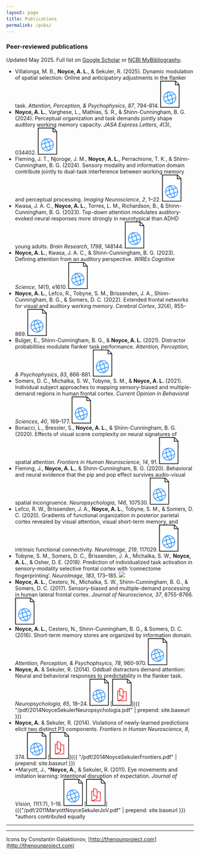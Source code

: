 ```yaml
---
layout: page
title: Publications
permalink: /pubs/
---
```


### Peer-reviewed publications

Updated May 2025. Full list on [Google Scholar](https://scholar.google.com/citations?hl=en&user=y2ZkuLwAAAAJ) or [NCBI MyBibliography](https://www.ncbi.nlm.nih.gov/sites/myncbi/abigail.noyce.1/bibliography/public/).

* Villalonga, M. B., **Noyce, A. L.**, & Sekuler, R. (2025). Dynamic modulation of spatial selection: Online and anticipatory adjustments in the flanker task. *Attention, Perception, & Psychophysics*, *87*, 794-814.
[![](/img/web.svg)](https://link.springer.com/article/10.3758/s13414-025-03026-5)
* **Noyce, A. L.**, Varghese, L., Mathias, S. R., & Shinn-Cunningham, B. G. (2024). Perceptual organization and task demands jointly shape auditory working memory capacity. *JASA Express Letters*, *4*(3), 034402.
[![](/img/web.svg)](https://pubs.aip.org/asa/jel/article/4/3/034402/3278914)
* Fleming, J. T., Njoroge, J. M., **Noyce, A. L.**, Perrachione, T. K., & Shinn-Cunningham, B. G. (2024). Sensory modality and information domain contribute jointly to dual-task interference between working memory and perceptual processing. *Imaging Neuroscience*, *2*, 1–22.
[![](/img/web.svg)](https://direct.mit.edu/imag/article/doi/10.1162/imag_a_00130/120270)
* Kwasa, J. A. C., **Noyce, A. L.**, Torres, L. M., Richardson, B., & Shinn-Cunningham, B. G. (2023). Top-down attention modulates auditory-evoked neural responses more strongly in neurotypical than ADHD young adults. *Brain Research*, *1798*, 148144.
[![](/img/web.svg)](https://www.sciencedirect.com/science/article/pii/S0006899322003687)
* **Noyce, A. L.**, Kwasa, J. A. C., & Shinn-Cunningham, B. G. (2023). Defining attention from an auditory perspective. *WIREs Cognitive Science*, *14*(1), e1610.
[![](/img/web.svg)](https://wires.onlinelibrary.wiley.com/doi/full/10.1002/wcs.1610)
* **Noyce, A. L.**, Lefco, R., Tobyne, S. M., Brissenden, J. A., Shinn-Cunningham, B. G., & Somers, D. C. (2022). Extended frontal networks for visual and auditory working memory. *Cerebral Cortex*, *32*(4), 855–869.
[![](/img/web.svg)](https://academic.oup.com/cercor/article/32/4/855/6360523)
* Bulger, E., Shinn-Cunningham, B. G., & **Noyce, A. L.** (2021). Distractor probabilities modulate flanker task performance. *Attention, Perception, & Psychophysics*, *83*, 866-881.
[![](/img/web.svg)](https://link.springer.com/article/10.3758/s13414-020-02151-7)
* Somers, D. C., Michalka, S. W., Tobyne, S. M., & **Noyce, A. L.** (2021). Individual subject approaches to mapping sensory-biased and multiple-demand regions in human frontal cortex. *Current Opinion in Behavioral Sciences*, *40*, 169–177.
[![](/img/web.svg)](https://www.sciencedirect.com/science/article/abs/pii/S2352154621001108)
* Bonacci, L., Bressler, S., **Noyce, A. L.**, & Shinn-Cunningham, B. G. (2020). Effects of visual scene complexity on neural signatures of spatial attention. *Frontiers in Human Neuroscience*, *14*, 91.
[![](/img/web.svg)](https://www.frontiersin.org/articles/10.3389/fnhum.2020.00091/full)
* Fleming, J., **Noyce, A. L.**, & Shinn-Cunningham, B. G. (2020). Behavioral and neural evidence that the pip and pop effect survives audio-visual spatial incongruence. *Neuropsychologia*, *146*, 107530.
[![](/img/web.svg)](https://www.sciencedirect.com/science/article/abs/pii/S0028393220302037)
* Lefco, R. W., Brissenden, J. A., **Noyce, A. L.**, Tobyne, S. M., & Somers, D. C. (2020). Gradients of functional organization in posterior parietal cortex revealed by visual attention, visual short-term memory, and intrinsic functional connectivity. *NeuroImage*, *219*, 117029.
[![](/img/web.svg)](https://www.sciencedirect.com/science/article/pii/S1053811920305152)
* Tobyne, S. M., Somers, D. C., Brissenden, J. A., Michalka, S. W., **Noyce, A. L.**, & Osher, D. E. (2018). Prediction of individualized task activation in sensory-modality selective frontal cortex with ‘connectome fingerprinting’. *NeuroImage*, *183*, 173–185.
[![](/ing/web.svg)](https://www.sciencedirect.com/science/article/abs/pii/S1053811918306931)
* **Noyce, A. L.**, Cestero, N., Michalka, S. W., Shinn-Cunningham, B. G., & Somers, D. C. (2017). Sensory-biased and multiple-demand processing in human lateral frontal cortex. *Journal of Neuroscience, 37*, 8755-8766.
[![](/img/web.svg)](http://www.jneurosci.org/content/37/36/8755)
* **Noyce, A. L.**, Cestero, N., Shinn-Cunningham, B. G., & Somers, D. C. (2016). Short-term memory stores are organized by information domain. *Attention, Perception, & Psychophsyics, 78*, 960-970.
[![](/img/web.svg)](http://link.springer.com/article/10.3758/s13414-015-1056-5)
* **Noyce, A.** & Sekuler, R. (2014). Oddball distractors demand attention: Neural and behavioral responses to predictability in the flanker task. *Neuropsychologia, 65*, 18–24. 
[![](/img/web.svg)](http://www.sciencedirect.com/science/article/pii/S0028393214003625)
[![](/img/pdf.svg)]({{ "/pdf/2014NoyceSekulerNeuropsychologia.pdf" | prepend: site.baseurl }})
* **Noyce, A.** & Sekuler, R. (2014). Violations of newly-learned predictions elicit two distinct P3 components. *Frontiers in Human Neuroscience, 8*, 374. 
[![](/img/web.svg)](http://journal.frontiersin.org/article/10.3389/fnhum.2014.00374/abstract) 
[![](/img/pdf.svg)]({{ "/pdf/2014NoyceSekulerFrontiers.pdf" | prepend: site.baseurl }})
* \*Maryott, J., \***Noyce, A.**, & Sekuler, R. (2011). Eye movements and imitation learning: Intentional disruption of expectation. *Journal of Vision, 11*(1:7), 1–16. 
[![](/img/web.svg)](http://jov.arvojournals.org/article.aspx?articleid=2191765) 
[![](/img/pdf.svg)]({{"/pdf/2011MaryottNoyceSekulerJoV.pdf" | prepend: site.baseurl }}) <br /> *authors contributed equally

<!-- 
#### Presentations at small workshops
### Conference presentations

#### Talks (as presenting author)

* **Noyce, A. L.**, Lefco, R., Brissenden, J. A., Tobyne, S. M., Somers, D. C., & Shinn-Cunningham,
B. G. (2019, February). "Extended frontal networks for auditory cognition." Presented at the annual midwinter meeting of the Association for Research in Otolaryngology, Balti- more, MD.

* **Noyce, A. L.**, Tobyne, S. M., Shinn-Cunningham, B. G., & Somers, D. C. (2018, November). "Sensory-selective and sensory-independent auditory and visual working memory in human cerebral cortex." Presented at the annual meeting of the Society for Neuro- science, San Diego, CA.

* **Noyce, A. L.**, Tobyne, S. M., Michalka, S. W., Osher, D. E., Shinn-Cunningham, B. G., & Somers, D. C. (2017, May). "Visual, spatial, or visuospatial? Disentangling sensory modality and task demands in frontal cortex." Presented at the annual meeting of the Vision Sciences Society, St. Pete Beach, FL.

* **Noyce, A. L.**, Tobyne, S. M., Michalka, S. W., Osher, D. E., Shinn-Cunningham, B. G., & Somers, D. C. (2016, May). “Visual, spatial, or visuospatial? Disentangling sensory modality and task demands in frontal cortex.” Presented at the annual meeting of the Vision Sciences Society, St. Pete Beach, FL.

* **Noyce, A. L.**, Michalka, S. W., Cestero, N., Shinn-Cunningham, B. G., & Somers, D. C. (2016, May). “Frontal lobe contributions to auditory and visual working memory.” Presented at the annual meeting of the Vision Sciences Society, St. Pete Beach, FL. 
[![](/img/web.svg)](http://jov.arvojournals.org/article.aspx?articleid=2550742)

* **Noyce, A. L.** & Sekuler, R. (2016, February). "Nonparametric statistical approaches to neuroimaging data." Presented at the the spring meeting of the Acoustical Society of America, Salt Lake City, UT.

* **Noyce, A. L.**, Somers, D. C., & Shinn-Cunningham, B.G. (2016, February). "Auditory attention networks in the frontal lobe show strong sensory modality preferences." Presented at the annual midwinter meeting of the Association for Research in Otolaryngology, San Diego, CA.

* Shinn-Cunningham, B., Michalka, S., **Noyce, A.**, & Somers, D. (2015, May). “Understanding cross-modal interactions of spatial and temporal information from a cortical perspective.” Presented at the spring meeting of the Acoustical Society of America, Pittsburgh, PA. 
[![](/img/web.svg)](http://scitation.aip.org/content/asa/journal/jasa/137/4/10.1121/1.4920623)

* **Noyce, A.** & Sekuler, R. (2012, May). “Short-term memory resolution changes faster than capacity in visuomotor sequence learning.” Presented at the annual meeting of the Vision Sciences Society, Naples, FL. 
[![](/img/web.svg)](http://jov.arvojournals.org/article.aspx?articleid=2141747) 
[![](/img/pdf.svg)]({{"/pdf/2012NoyceSekulerVSS.pdf" | prepend: site.baseurl}})

#### Posters

* Bressler, S., Liu, D., Cunningham, W., Shinn-Cunningham, B., & **Noyce, A.** (2016, May). “Your brain doesn’t know: A visual P300 experiment of "The Dress".” Poster presented at the annual meeting of the Vision Sciences Society, St. Pete Beach, FL.
[![]({{"/img/web.svg" | prepend: site.baseurl | prepend: site.url}})](http://jov.arvojournals.org/article.aspx?articleid=2550207)

* Cestero, N., **Noyce, A. L.**, Shinn-Cunningham, B. G., & Somers, D. C. (2016, May). “MVPA reveals specialization and generality of sensory-biased regions of frontal cortex.” Poster presented at the annual meeting of the Vision Sciences Society, St. Pete Beach, FL.
[![]({{"/img/web.svg" | prepend: site.baseurl | prepend: site.url}})](http://jov.arvojournals.org/article.aspx?articleid=2551046)

* Lynch, J. D., **Noyce, A. L.**, Shinn-Cunningham, B. G., & Somers, D. C. (2016, May). “Memory capacity is further limited when sensory modality and task are mismatched.” Poster presented at the annual meeting of the Vision Sciences Society, St. Pete Beach, FL.
[![]({{"/img/web.svg" | prepend: site.baseurl | prepend: site.url}})](http://jov.arvojournals.org/article.aspx?articleid=2551030)

* Levin, E. J., **Noyce, A. L.**, Michalka, S. W., Brissenden, J. A., Halko, M. A., & Somers, D. C. (2015, October). “Auditory-biased and visual-biased attentional subdivisions in the cerebellum revealed by functional magnetic resonance imaging.” Poster presented at the annual meeting of the Society for Neuroscience, Chicago, IL.

* **Noyce, A. L.**, Michalka, S. W., Shinn-Cunningham, B. G., & Somers, D. C. (2015, October). “Auditory and visual biases in ‘multiple-demand’ regions of human lateral frontal cortex.” Poster presented at the annual meeting of the Society for Neuroscience, Chicago, IL.
[![](/img/pdf.svg)]({{"/pdf/2015NoyceMichalkaShinnCunninghamSomersSfN.pdf" | prepend: site.baseurl}})

* **Noyce, A. L.**, Cestero, N., Shinn-Cunningham, B. G., & Somers, D. C. (2015, May). “Space depends on time: Informational asymmetries in visual and auditory short-term memory.” Poster presented at the annual meeting of the Vision Sciences Society, St. Pete Beach, FL.
[![](/img/web.svg)](http://jov.arvojournals.org/article.aspx?articleid= 2434164)
[![](/img/pdf.svg)]({{"/pdf/2015NoyceCesteroShinnCunninghamSomersVSS.pdf" | prepend: site.baseurl}})

* **Noyce, A. L.**, Somers, D. C., & Shinn-Cunningham, B. G. (2015, February). “Time vs. space: Modality- appropriateness and cross-modal recruitment in auditory and visual short-term memory.” Poster presented at the annual Association for Research in Otolaryngology midwinter meeting, Baltimore, MD. 
[![](/img/pdf.svg)]({{"/pdf/2015NoyceSomersShinnCunninghamARO.pdf" | prepend: site.baseurl}})

* Noyce, A. & Sekuler, R. (2014, May). “Individual differences in obligatory processing of unexpected, intentionally-ignored events.” Poster presented at the annual meeting of the Vision Sciences Society, St. Pete Beach, FL. 
[![](/img/web.svg)](http://jov.arvojournals.org/article.aspx?articleid=2144931) 
[![](/img/pdf.svg)]({{"/pdf/2014NoyceSekulerVSS.pdf" | prepend: site.baseurl}})

* Noyce, A., Payne, L., & Sekuler, R. (2014, April). “Short-term memory requires stable modulation of EEG alpha oscillations.” Poster presented at the annual meeting of the Cognitive Neuroscience Society, Boston, MA. 
[![](/img/pdf.svg)]({{"/pdf/2014NoycePayneSekulerCNS.pdf" | prepend: site.baseurl}})

* Noyce, A. & Sekuler, R. (2013, October). “Leaky ignoring and the visual mismatch negativity in the flanker task.” Poster presented at the annual meeting of the Psychonomics Society.
[![](/img/pdf.svg)]({{"/pdf/2013NoyceSekulerPsychonomics.pdf" | prepend: site.baseurl}})

* Noyce, A. & Sekuler, R. (2012, April). “Source localization of EEG signals generated during sequence learning and expectation monitoring.” Poster presented at the annual meeting of the Cognitive Neuroscience Society, Chicago, IL.
[![](/img/pdf.svg)]({{"/pdf/2012NoyceSekulerCNS.pdf" | prepend: site.baseurl}})

* Noyce, A. & Sekuler, R. (2011, May). “Surprises are mistakes: An EEG source localization study of prediction errors.” Poster presented at the annual meeting of the Vision Sciences Society, Naples, FL.
[![]({{"/img/web.svg" | prepend: site.baseurl | prepend: site.url}})](http://jov.arvojournals.org/article.aspx?articleid=2139665)

* Noyce, A., Maryott, J., & Sekuler, R. (2010, May). “Unexpected events, predictive eye movements, and imitation learning.” Poster presented at the annual meeting of the Vision Sciences Society, Naples, FL.
[![]({{"/img/web.svg" | prepend: site.baseurl | prepend: site.url}})](http://jov.arvojournals.org/article.aspx?articleid=2138886)
[![](/img/pdf.svg)]({{"/pdf/2010NoyceSekulerVSS.pdf" | prepend: site.baseurl}})

* Noyce, A., Dobiaś, J. J., Hetley, R., & Stine,W.W. (2007, August). “Distortion and rigidity in rotating random-dot textures.” Poster presented at the European Conference on Visual Perception, Arezzo, Italy.



* Noyce, A. L. (2016, February). “Brain networks for audiovisual perception, attention, and learning.” Presented at the Network for the Science of Learning Awardees Meeting, Washington, DC.

* Noyce, A. L., Shinn-Cunningham, B. G., & Somers, D. C. (2015, June). “Sensory bias and working memory recruitment are multiplexed in human frontal cortex.” Poster presented at NeuroHAM, Boston, MA.

* Noyce, A., Payne, L., & Sekuler, R. (2014, March). “It’s hard to try harder: Improving short-term memory requires stable modulation of EEG alpha oscillations.” Poster presented at the inter-Science of Learning Centers conference, Pittsburgh, PA.

* Noyce, A. & Sekuler, R. (2013, January). “Mistakes and mismatches: What drives learning?” Talk given at the Symposium for Boston-Area Graduate Students in Psychology, Boston, MA.

* Noyce, A. & Sekuler, R. (2011, March). “Unexpected events in visuomotor sequences modify future expectations and activate error-monitoring systems.” Talk given at the inter-Science of Learning Centers conference, Washington, DC.

* Noyce, A. L. & Stine, W. W. (2007, April). “Localized rigidity in animated textured planes viewed through an aperture.” Talk given at the Haslerud Conference, University of New Hampshire, Durham, NH.
 -->

---
---
Icons by Constantin Galaktionov, [http://thenounproject.com](http://thenounproject.com)
